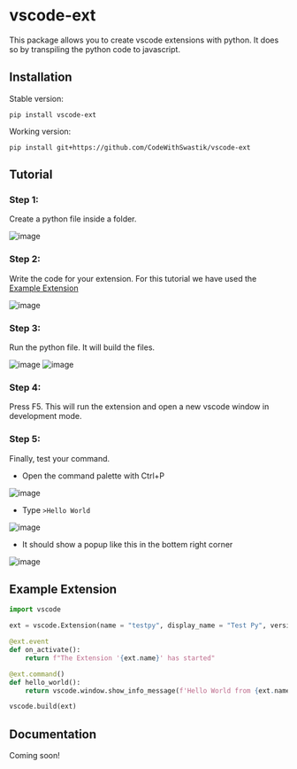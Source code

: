 # vscode-ext

This package allows you to create vscode extensions with python. It does so by transpiling the python code to javascript.

## Installation

Stable version:

```
pip install vscode-ext
```

Working version:

```
pip install git+https://github.com/CodeWithSwastik/vscode-ext
```

## Tutorial

### Step 1:

Create a python file inside a folder.

![image](https://user-images.githubusercontent.com/61446939/126891766-8e408f35-ce63-48b1-8739-1361e979d351.png)

### Step 2:

Write the code for your extension. For this tutorial we have used the [Example Extension](#example-extension)

![image](https://user-images.githubusercontent.com/61446939/126891803-8da2e8e8-174f-451b-9103-4fbf001c4e7b.png)

### Step 3:

Run the python file. It will build the files.

![image](https://user-images.githubusercontent.com/61446939/126891865-fe235598-9267-47c6-971f-43e4da456ebb.png)
![image](https://user-images.githubusercontent.com/61446939/126891875-62c2057e-e504-4e01-bfd6-9a20c7f660d9.png)

### Step 4:

Press F5. This will run the extension and open a new vscode window in development mode.

### Step 5:

Finally, test your command.

- Open the command palette with Ctrl+P

![image](https://user-images.githubusercontent.com/61446939/126892044-f3b5f4d3-37de-4db5-acef-c6ddd841f1a5.png)

- Type `>Hello World`

![image](https://user-images.githubusercontent.com/61446939/126892096-9fc1cb2f-9b76-4d53-8099-e74d9f22e6e7.png)

- It should show a popup like this in the bottem right corner

![image](https://user-images.githubusercontent.com/61446939/126892110-f8d4bcf2-9ec0-43c2-a7d6-40288d91f000.png)

## Example Extension

```python
import vscode

ext = vscode.Extension(name = "testpy", display_name = "Test Py", version = "0.0.1")

@ext.event
def on_activate():
    return f"The Extension '{ext.name}' has started"

@ext.command()
def hello_world():
    return vscode.window.show_info_message(f'Hello World from {ext.name}')

vscode.build(ext)
```

## Documentation

Coming soon!
